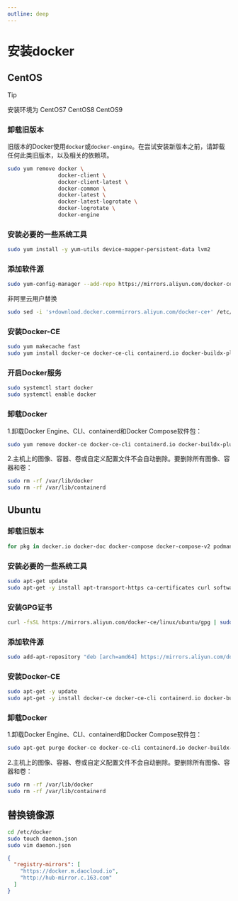 ```yaml
---
outline: deep
---
```


# 安装docker

## CentOS

> [!TIP]
>
> 安装环境为 CentOS7 CentOS8 CentOS9

### 卸载旧版本

旧版本的Docker使用`docker`或`docker-engine`。在尝试安装新版本之前，请卸载任何此类旧版本，以及相关的依赖项。

```bash
sudo yum remove docker \
                docker-client \
                docker-client-latest \
                docker-common \
                docker-latest \
                docker-latest-logrotate \
                docker-logrotate \
                docker-engine
```

### 安装必要的一些系统工具

```bash
sudo yum install -y yum-utils device-mapper-persistent-data lvm2
```

### 添加软件源

```bash
sudo yum-config-manager --add-repo https://mirrors.aliyun.com/docker-ce/linux/centos/docker-ce.repo
```

非阿里云用户替换

```sh
sudo sed -i 's+download.docker.com+mirrors.aliyun.com/docker-ce+' /etc/yum.repos.d/docker-ce.repo
```

### 安装Docker-CE

```sh
sudo yum makecache fast
sudo yum install docker-ce docker-ce-cli containerd.io docker-buildx-plugin docker-compose-plugin
```

### 开启Docker服务

```bash
sudo systemctl start docker
sudo systemctl enable docker
```

### 卸载Docker

1.卸载Docker Engine、CLI、containerd和Docker Compose软件包：

```bash
sudo yum remove docker-ce docker-ce-cli containerd.io docker-buildx-plugin docker-compose-plugin docker-ce-rootless-extras
```

2.主机上的图像、容器、卷或自定义配置文件不会自动删除。要删除所有图像、容器和卷：

```bash
sudo rm -rf /var/lib/docker
sudo rm -rf /var/lib/containerd
```



## Ubuntu

### 卸载旧版本

```bash
for pkg in docker.io docker-doc docker-compose docker-compose-v2 podman-docker containerd runc; do sudo apt-get remove $pkg; done
```

### 安装必要的一些系统工具

```bash
sudo apt-get update
sudo apt-get -y install apt-transport-https ca-certificates curl software-properties-common
```

### 安装GPG证书

```bash
curl -fsSL https://mirrors.aliyun.com/docker-ce/linux/ubuntu/gpg | sudo apt-key add -
```

### 添加软件源

```bash
sudo add-apt-repository "deb [arch=amd64] https://mirrors.aliyun.com/docker-ce/linux/ubuntu $(lsb_release -cs) stable"
```

### 安装Docker-CE

```bash
sudo apt-get -y update
sudo apt-get -y install docker-ce docker-ce-cli containerd.io docker-buildx-plugin docker-compose-plugin
```

### 卸载Docker

1.卸载Docker Engine、CLI、containerd和Docker Compose软件包：

```bash
sudo apt-get purge docker-ce docker-ce-cli containerd.io docker-buildx-plugin docker-compose-plugin docker-ce-rootless-extras
```

2.主机上的图像、容器、卷或自定义配置文件不会自动删除。要删除所有图像、容器和卷：

```bash
sudo rm -rf /var/lib/docker
sudo rm -rf /var/lib/containerd
```



## 替换镜像源

```bash
cd /etc/docker
sudo touch daemon.json
sudo vim daemon.json
```

```json
{
  "registry-mirrors": [
    "https://docker.m.daocloud.io",
    "http://hub-mirror.c.163.com"
  ]
}
```

